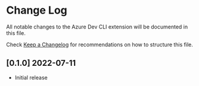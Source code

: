 # Change Log

All notable changes to the Azure Dev CLI extension will be documented in this file.

Check [Keep a Changelog](http://keepachangelog.com/) for recommendations on how to structure this file.

## [0.1.0] 2022-07-11

- Initial release
